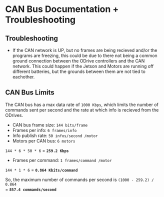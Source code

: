 # CAN Bus Documentation + Troubleshooting

## Troubleshooting

- If the CAN network is UP, but no frames are being recieved and/or the programs are freezing, this could be due to there not being a common ground connection between the ODrive controllers and the CAN network. This could happen if the Jetson and Motors are running off different batteries, but the grounds between them are not tied to eachother.

## CAN Bus Limits

The CAN bus has a max data rate of `1000 Kbps`, which limits the number of commands sent per second and the rate at which info is recieved from the ODrives.

- CAN bus frame size: `144 bits/frame`
- Frames per info: `6 frames/info`
- Info publish rate: `50 infos/second /motor`
- Motors per CAN bus: `6 motors`

`144 * 6 * 50 * 6` = **`259.2 Kbps`**

- Frames per command: `1 frames/command /motor`

`144 * 1 * 6` = **`0.864 Kbits/command`**

So, the maximum number of commands per second is
`(1000 - 259.2) / 0.864` \
= **`857.4 commands/second`**